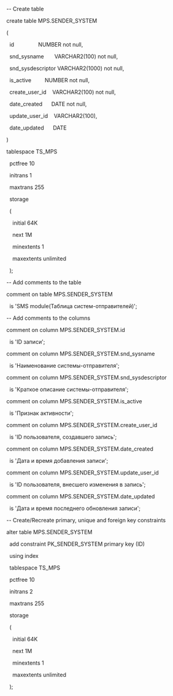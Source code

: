 -- Create table

create table MPS.SENDER_SYSTEM

(

  id                NUMBER not null,

  snd_sysname       VARCHAR2(100) not null,

  snd_sysdescriptor VARCHAR2(1000) not null,

  is_active         NUMBER not null,

  create_user_id    VARCHAR2(100) not null,

  date_created      DATE not null,

  update_user_id    VARCHAR2(100),

  date_updated      DATE

)

tablespace TS_MPS

  pctfree 10

  initrans 1

  maxtrans 255

  storage

  (

    initial 64K

    next 1M

    minextents 1

    maxextents unlimited

  );

-- Add comments to the table

comment on table MPS.SENDER_SYSTEM

  is 'SMS module(Таблица систем-отправителей)';

-- Add comments to the columns

comment on column MPS.SENDER_SYSTEM.id

  is 'ID записи';

comment on column MPS.SENDER_SYSTEM.snd_sysname

  is 'Наименование системы-отправителя';

comment on column MPS.SENDER_SYSTEM.snd_sysdescriptor

  is 'Краткое описание системы-отправителя';

comment on column MPS.SENDER_SYSTEM.is_active

  is 'Признак активности';

comment on column MPS.SENDER_SYSTEM.create_user_id

  is 'ID пользователя, создавшего запись';

comment on column MPS.SENDER_SYSTEM.date_created

  is 'Дата и время добавления записи';

comment on column MPS.SENDER_SYSTEM.update_user_id

  is 'ID пользователя, внесшего изменения в запись';

comment on column MPS.SENDER_SYSTEM.date_updated

  is 'Дата и время последнего обновления записи';

-- Create/Recreate primary, unique and foreign key constraints

alter table MPS.SENDER_SYSTEM

  add constraint PK_SENDER_SYSTEM primary key (ID)

  using index

  tablespace TS_MPS

  pctfree 10

  initrans 2

  maxtrans 255

  storage

  (

    initial 64K

    next 1M

    minextents 1

    maxextents unlimited

  );